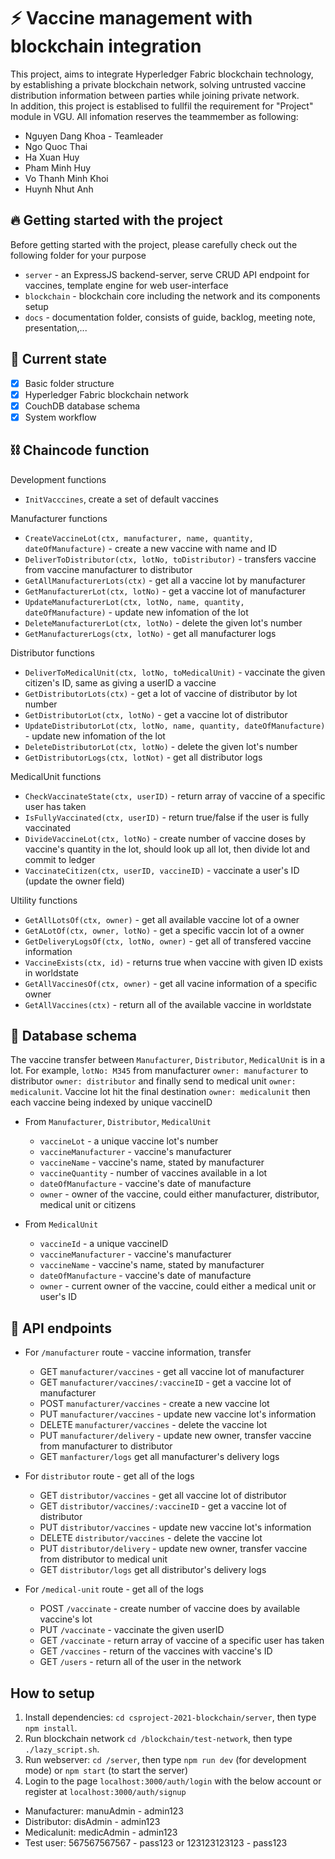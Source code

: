 # :zap: Vaccine management with blockchain integration 
This project, aims to integrate Hyperledger Fabric blockchain technology, by establishing a private blockchain network, solving untrusted vaccine distribution information between parties while joining private network.\
In addition, this project is establised to fullfil the requirement for "Project" module in VGU. All infomation reserves the teammember as following:
* Nguyen Dang Khoa - Teamleader
* Ngo Quoc Thai
* Ha Xuan Huy
* Pham Minh Huy
* Vo Thanh Minh Khoi
* Huynh Nhut Anh

## :fire: Getting started with the project
Before getting started with the project, please carefully check out the following folder for your purpose
* ```server``` - an ExpressJS backend-server, serve CRUD API endpoint for vaccines, template engine for web user-interface
* ```blockchain``` - blockchain core including the network and its components setup
* ```docs``` - documentation folder, consists of guide, backlog, meeting note, presentation,...

## :dizzy: Current state
- [x] Basic folder structure
- [x] Hyperledger Fabric blockchain network
- [x] CouchDB database schema
- [x] System workflow

## ⛓️ Chaincode function

Development functions
* ```InitVacccines```, create a set of default vaccines

Manufacturer functions
* ```CreateVaccineLot(ctx, manufacturer, name, quantity, dateOfManufacture)``` - create a new vaccine with name and ID
* ```DeliverToDistributor(ctx, lotNo, toDistributor)``` - transfers vaccine from vaccine manufacturer to distributor
* ```GetAllManufacturerLots(ctx)``` - get all a vaccine lot by manufacturer
* ```GetManufacturerLot(ctx, lotNo)``` - get a vaccine lot of manufacturer
* ```UpdateManufacturerLot(ctx, lotNo, name, quantity, dateOfManufacture)``` - update new infomation of the lot
* ```DeleteManufacturerLot(ctx, lotNo)``` - delete the given lot's number
* ```GetManufacturerLogs(ctx, lotNo)``` - get all manufacturer logs 

Distributor functions
* ```DeliverToMedicalUnit(ctx, lotNo, toMedicalUnit)``` - vaccinate the given citizen's ID, same as giving a userID a vaccine
* ```GetDistributorLots(ctx)``` - get a lot of vaccine of distributor by lot number
* ```GetDistributorLot(ctx, lotNo)``` - get a vaccine lot of distributor
* ```UpdateDistributorLot(ctx, lotNo, name, quantity, dateOfManufacture)``` - update new infomation of the lot
* ```DeleteDistributorLot(ctx, lotNo)``` - delete the given lot's number
* ```GetDistributorLogs(ctx, lotNot)``` - get all distributor logs

MedicalUnit functions
* ```CheckVaccinateState(ctx, userID)``` - return array of vaccine of a specific user has taken
* ```IsFullyVaccinated(ctx, userID)``` - return true/false if the user is fully vaccinated
* ```DivideVaccineLot(ctx, lotNo)``` - create number of vaccine doses by vaccine's quantity in the lot, should look up all lot, then divide lot and commit to ledger
* ```VaccinateCitizen(ctx, userID, vaccineID)``` - vaccinate a user's ID (update the owner field)

Ultility functions
* ```GetAllLotsOf(ctx, owner)``` - get all available vaccine lot of a owner
* ```GetALotOf(ctx, owner, lotNo)``` - get a specific vaccin lot of a owner
* ```GetDeliveryLogsOf(ctx, lotNo, owner)``` - get all of transfered vaccine information
* ```VaccineExists(ctx, id)``` - returns true when vaccine with given ID exists in worldstate
* ```GetAllVaccinesOf(ctx, owner)``` - get all vacine information of a specific owner
* ```GetAllVaccines(ctx)``` - return all of the available vaccine in worldstate

## 📖 Database schema
The vaccine transfer between ```Manufacturer```, ```Distributor```, ```MedicalUnit``` is in a lot. 
For example, ```lotNo: M345``` from manufacturer ```owner: manufacturer``` to distributor ```owner: distributor``` and finally send to medical unit ```owner: medicalunit```.
Vaccine lot hit the final destination ```owner: medicalunit``` then each vaccine being indexed by unique vaccineID
* From ```Manufacturer```, ```Distributor```, ```MedicalUnit``` 

  * ```vaccineLot``` - a unique vaccine lot's number
  * ```vaccineManufacturer``` - vaccine's manufacturer
  * ```vaccineName``` - vaccine's name, stated by manufacturer
  * ```vaccineQuantity``` - number of vaccines available in a lot
  * ```dateOfManufacture``` - vaccine's date of manufacture 
  * ```owner``` - owner of the vaccine, could either manufacturer, distributor, medical unit or citizens

* From ```MedicalUnit```

  * ```vaccineId``` - a unique vaccineID
  * ```vaccineManufacturer``` - vaccine's manufacturer
  * ```vaccineName``` - vaccine's name, stated by manufacturer
  * ```dateOfManufacture``` - vaccine's date of manufacture 
  * ```owner``` - current owner of the vaccine, could either a medical unit or user's ID


## 📖 API endpoints

* For ```/manufacturer``` route - vaccine information, transfer
  * GET ```manufacturer/vaccines``` - get all vaccine lot of manufacturer
  * GET ```manufacturer/vaccines/:vaccineID``` - get a vaccine lot of manufacturer
  * POST ```manufacturer/vaccines``` - create a new vaccine lot
  * PUT ```manufacturer/vaccines``` - update new vaccine lot's information
  * DELETE ```manufacturer/vaccines``` - delete the vaccine lot
  * PUT ```manufacturer/delivery``` - update new owner, transfer vaccine from manufacturer to distributor
  * GET ```manfacturer/logs``` get all manufacturer's delivery logs

* For ```distributor``` route - get all of the logs
  * GET ```distributor/vaccines``` - get all vaccine lot of distributor
  * GET ```distributor/vaccines/:vaccineID``` - get a vaccine lot of distributor
  * PUT ```distributor/vaccines``` - update new vaccine lot's information
  * DELETE ```distributor/vaccines``` - delete the vaccine lot
  * PUT ```distributor/delivery``` - update new owner, transfer vaccine from distributor to medical unit
  * GET ```distributor/logs``` get all distributor's delivery logs

* For ```/medical-unit``` route - get all of the logs
  * POST ```/vaccinate``` - create number of vaccine does by available vaccine's lot
  * PUT ```/vaccinate``` - vaccinate the given userID
  * GET ```/vaccinate``` - return array of vaccine of a specific user has taken
  * GET ```/vaccines``` - return of the vaccines with vaccine's ID
  * GET ```/users``` - return all of the user in the network

## How to setup
1. Install dependencies: `cd csproject-2021-blockchain/server`, then type `npm install`.
2. Run blockchain network `cd /blockchain/test-network`, then type `./lazy_script.sh`.
3. Run webserver: `cd /server`, then type `npm run dev` (for development mode) or `npm start` (to start the server)
4. Login to the page `localhost:3000/auth/login` with the below account or register at `localhost:3000/auth/signup`
  * Manufacturer: manuAdmin - admin123
  * Distributor: disAdmin - admin123
  * Medicalunit: medicAdmin - admin123
  * Test user: 567567567567 - pass123 or 123123123123 - pass123
